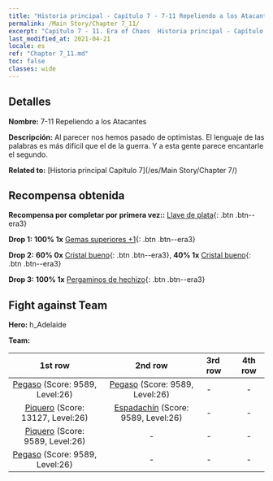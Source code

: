 ```yaml
---
title: "Historia principal - Capítulo 7 - 7-11 Repeliendo a los Atacantes"
permalink: /Main Story/Chapter 7_11/
excerpt: "Capítulo 7 - 11. Era of Chaos  Historia principal - Capítulo 7_11. 7-11 Repeliendo a los Atacantes"
last_modified_at: 2021-04-21
locale: es
ref: "Chapter 7_11.md"
toc: false
classes: wide
---
```


## Detalles

 **Nombre:** 7-11 Repeliendo a los Atacantes

 **Descripción:** Al parecer nos hemos pasado de optimistas. El lenguaje de las palabras es más difícil que el de la guerra. Y a esta gente parece encantarle el segundo.

 **Related to:** [Historia principal Capítulo 7](/es/Main Story/Chapter 7/)

## Recompensa obtenida

 **Recompensa por completar por primera vez::** [Llave de plata](/es/Items/con_693/){: .btn .btn--era3}

 **Drop 1:** **100% 1x** [Gemas superiores +1](/es/Items/mat_23/){: .btn .btn--era3}

 **Drop 2:** **60% 0x** [Cristal bueno](/es/Items/mat_17/){: .btn .btn--era3}, **40% 1x** [Cristal bueno](/es/Items/mat_17/){: .btn .btn--era3}

 **Drop 3:** **100% 1x** [Pergaminos de hechizo](/es/Items/con_694/){: .btn .btn--era3}


## Fight against Team
 **Hero:** h_Adelaide

 **Team:**


  | 1st row | 2nd row | 3rd row | 4th row |
  |:----:|:----:|:----|:----:|
  | [Pegaso](/es/units/Pegasus/) (Score: 9589, Level:26)  | [Pegaso](/es/units/Pegasus/) (Score: 9589, Level:26)  | - | - |
  | [Piquero](/es/units/Pikeman/) (Score: 13127, Level:26)  | [Espadachín](/es/units/Swordsman/) (Score: 9589, Level:26)  | - | - |
  | [Piquero](/es/units/Pikeman/) (Score: 9589, Level:26)  | - | - | - |
  | [Pegaso](/es/units/Pegasus/) (Score: 9589, Level:26)  | - | - | - |



